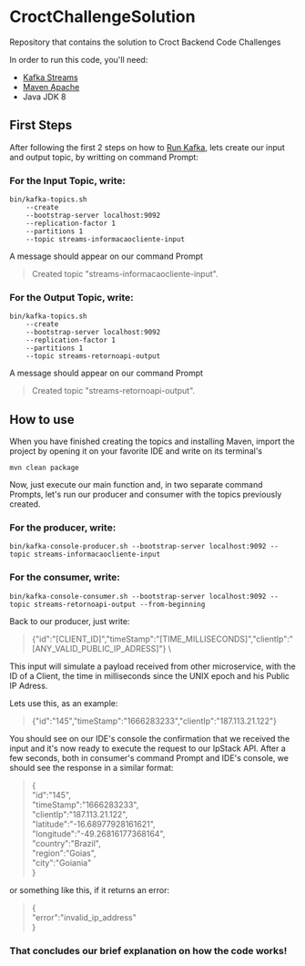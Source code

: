 # CroctChallengeSolution
Repository that contains the solution to Croct Backend Code Challenges

In order to run this code, you'll need:
- [Kafka Streams](https://kafka.apache.org/documentation/streams/)
- [Maven Apache](https://maven.apache.org/download.cgi)
- Java JDK 8

## First Steps
  After following the first 2 steps on how to [Run Kafka](https://kafka.apache.org/33/documentation/streams/quickstart), lets create our input and output topic, by writting on command Prompt:
  
### For the Input Topic, write:
``` 
bin/kafka-topics.sh 
    --create 
    --bootstrap-server localhost:9092 
    --replication-factor 1 
    --partitions 1 
    --topic streams-informacaocliente-input
```

A message should appear on our command Prompt 
> Created topic "streams-informacaocliente-input".

### For the Output Topic, write:
```
bin/kafka-topics.sh 
    --create 
    --bootstrap-server localhost:9092 
    --replication-factor 1 
    --partitions 1 
    --topic streams-retornoapi-output
```

A message should appear on our command Prompt 
> Created topic "streams-retornoapi-output".

## How to use
  When you have finished creating the topics and installing Maven, import the project by opening it on your favorite IDE and write on its terminal's
```
mvn clean package
```
Now, just execute our main function and, in two separate command Prompts, let's run our producer and consumer with the topics previously created.

### For the producer, write:
```
bin/kafka-console-producer.sh --bootstrap-server localhost:9092 --topic streams-informacaocliente-input
```
### For the consumer, write:
```
bin/kafka-console-consumer.sh --bootstrap-server localhost:9092 --topic streams-retornoapi-output --from-beginning
```

Back to our producer, just write:

>{"id":"[CLIENT_ID]","timeStamp":"[TIME_MILLISECONDS]","clientIp":"[ANY_VALID_PUBLIC_IP_ADRESS]"} \

This input will simulate a payload received from other microservice, with the ID of a Client, the time in milliseconds since the UNIX epoch and his Public IP Adress.

Lets use this, as an example:
>{"id":"145","timeStamp":"1666283233","clientIp":"187.113.21.122"}

You should see on our IDE's console the confirmation that we received the input and it's now ready to execute the request to our IpStack API. 
After a few seconds, both in consumer's command Prompt and IDE's console, we should see the response in a similar format:

>{ \
>"id":"145", \
>"timeStamp":"1666283233", \
>"clientIp":"187.113.21.122", \
>"latitude":"-16.68977928161621", \
>"longitude":"-49.26816177368164", \
>"country":"Brazil", \
>"region":"Goias", \
>"city":"Goiania" \
>}

or something like this, if it returns an error:

>{ \
>"error":"invalid_ip_address" \
>}

### That concludes our brief explanation on how the code works!

